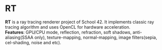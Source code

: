 # RT
<!-- ![](screenshots/rt3.png) -->
**RT** is a ray tracing renderer project of School 42. It implements classic ray tracing algorithm and uses OpenCL for hardware acceleration.<br/>
**Features**: GPU/CPU mode, reflection, refraction, soft shadows, anti-aliasing(SSAA only), texture-mapping, normal-mapping, image filters(sepia, cel-shading, noise and etc).<br/><br/>

<!-- ## **Keys**
<table width="100%">
<thead>
<tr>
<td width="50%" height="60px" align="center" cellpadding="0">
<strong>Description</strong>
</td>
<td width="15%" align="center" cellpadding="0">
<span style="width:70px">&nbsp;</span><strong>Key(s)</strong><span style="width:50px">&nbsp;</span>
</td>
</tr>
</thead>
<tbody>
<tr>
<td valign="top" height="30px">Close the program</td>
<td valign="top" align="center"><kbd>&nbsp;ESC&nbsp;</kbd></td>
</tr>
<tr>
<td valign="top" height="30px">Move forward</td>
<td valign="top" align="center"><kbd>&nbsp;W&nbsp;</kbd></td>
</tr>
<tr>
<td valign="top" height="30px">Move backward</td>
<td valign="top" align="center"><kbd>&nbsp;S&nbsp;</kbd></td>
</tr>
<tr>
<td valign="top" height="30px">Move left</td>
<td valign="top" align="center"><kbd>&nbsp;A&nbsp;</kbd></td>
</tr>
<tr>
<td valign="top" height="30px">Move right</td>
<td valign="top" align="center"><kbd>&nbsp;D&nbsp;</kbd></td>
</tr>
<tr>
<td valign="top" height="30px">Move up</td>
<td valign="top" align="center"><kbd>&nbsp;Space&nbsp;</kbd></td>
</tr>
<tr>
<td valign="top" height="30px">Move down</td>
<td valign="top" align="center"><kbd>&nbsp;LCtrl&nbsp;</kbd></td>
</tr>
<tr>
<td valign="top" height="30px">Look up</td>
<td valign="top" align="center"><kbd>&nbsp;▲&nbsp;</kbd></td>
</tr>
<tr>
<td valign="top" height="30px">Look down</td>
<td valign="top" align="center"><kbd>&nbsp;▼&nbsp;</kbd></td>
</tr>
<tr>
<td valign="top" height="30px">Look left</td>
<td valign="top" align="center"><kbd>&nbsp;◄&nbsp;</kbd></td>
</tr>
<tr>
<td valign="top" height="30px">Look right</td>
<td valign="top" align="center"><kbd>&nbsp;►&nbsp;</kbd></td>
</tr>
<tr>
<td valign="top" height="30px">GPU/CPU mode</td>
<td valign="top" align="center"><kbd>&nbsp;G&nbsp;</kbd></td>
</tr>
<tr>
<td valign="top" height="30px">Change image filter</td>
<td valign="top" align="center"><kbd>&nbsp;C&nbsp;</kbd></td>
</tr>
<tr>
<td valign="top" height="30px">Change Cel-Shading band (if enabled)</td>
<td valign="top" align="center"><kbd>&nbsp;+&nbsp;</kbd> / <kbd>&nbsp;-&nbsp;</kbd></td>
</tr>
<tr>
<td valign="top" height="30px">Negative filter</td>
<td valign="top" align="center"><kbd>&nbsp;V&nbsp;</kbd></td>
</tr>
<tr>
<td valign="top" height="30px">Noise effect</td>
<td valign="top" align="center"><kbd>&nbsp;F&nbsp;</kbd></td>
</tr>
<tr>
<td valign="top" height="30px">Change Noise factor (if enabled)</td>
<td valign="top" align="center"><kbd>&nbsp;Num 4&nbsp;</kbd> / <kbd>&nbsp;Num 5&nbsp;</kbd></td>
</tr>
<tr>
<td valign="top" height="30px">Change Black&White effect factor (if enabled)</td>
<td valign="top" align="center"><kbd>&nbsp;Num 1&nbsp;</kbd> / <kbd>&nbsp;Num 2&nbsp;</kbd></td>
</tr>
<tr>
<td valign="top" height="30px">Soft Shadows</td>
<td valign="top" align="center"><kbd>&nbsp;Z&nbsp;</kbd></td>
</tr>
<tr>
<td valign="top" height="30px">Change Soft Shadows accuracy (if enabled)</td>
<td valign="top" align="center"><kbd>&nbsp;<&nbsp;</kbd> / <kbd>&nbsp;>&nbsp;</kbd></td>
</tr>
<tr>
<td valign="top" height="30px">Change SSAA accuracy</td>
<td valign="top" align="center"><kbd>&nbsp;Q&nbsp;</kbd> / <kbd>&nbsp;E&nbsp;</kbd></td>
</tr>
<tr>
<td valign="top" height="30px">Normal-Mapping</td>
<td valign="top" align="center"><kbd>&nbsp;B&nbsp;</kbd></td>
</tr>
</tbody>
</table><br/> -->

<!-- ## **Screenshots** -->

<!-- ![](screenshots/rt1.png)
![](screenshots/rt2.png)
![](screenshots/rt.png) -->

